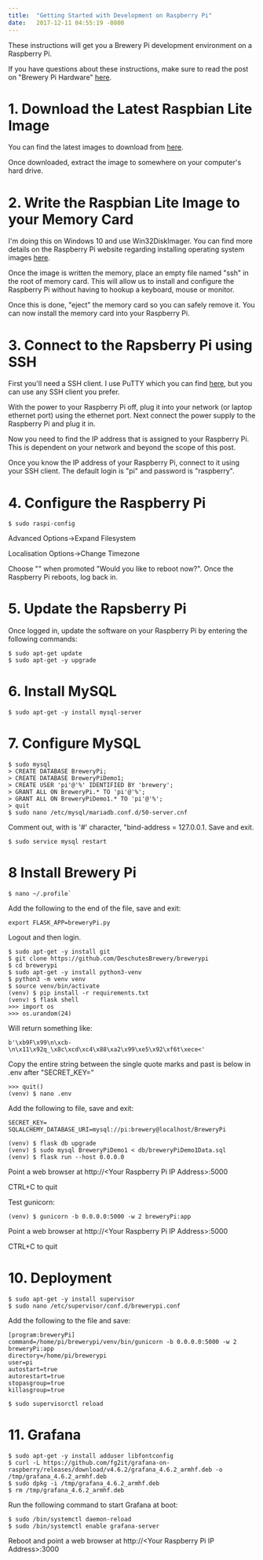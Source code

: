 ```yaml
---
title:  "Getting Started with Development on Raspberry Pi"
date:   2017-12-11 04:55:19 -0800
---
```

These instructions will get you a Brewery Pi development environment on a Raspberry Pi.

If you have questions about these instructions, make sure to read the post on "Brewery Pi Hardware" [here](http://brewerypi.com/2017/12/02/brewery-pi-hardware.html).

# 1. Download the Latest Raspbian Lite Image

You can find the latest images to download from [here](https://www.raspberrypi.org/downloads/raspbian/).

Once downloaded, extract the image to somewhere on your computer's hard drive.

# 2. Write the Raspbian Lite Image to your Memory Card

I'm doing this on Windows 10 and use Win32DiskImager. You can find more details on the Raspberry Pi website regarding installing operating system images [here](https://www.raspberrypi.org/documentation/installation/installing-images/README.md).

Once the image is written the memory, place an empty file named "ssh" in the root of memory card. This will allow us to install and configure the Raspberry Pi without having to hookup a keyboard, mouse or monitor.

Once this is done, "eject" the memory card so you can safely remove it. You can now install the memory card into your Raspberry Pi.

# 3. Connect to the Rapsberry Pi using SSH

First you'll need a SSH client. I use PuTTY which you can find [here](http://www.putty.org/), but you can use any SSH client you prefer.

With the power to your Raspberry Pi off, plug it into your network (or laptop ethernet port) using the ethernet port. Next connect the power supply to the Raspberry Pi and plug it in.

Now you need to find the IP address that is assigned to your Raspberry Pi. This is dependent on your network and beyond the scope of this post.

Once you know the IP address of your Raspberry Pi, connect to it using your SSH client. The default login is "pi" and password is "raspberry".

# 4. Configure the Raspberry Pi

```
$ sudo raspi-config
```

Advanced Options->Expand Filesystem

Localisation Options->Change Timezone

Choose "<Yes>" when promoted "Would you like to reboot now?". Once the Raspberry Pi reboots, log back in.

# 5. Update the Rapsberry Pi

Once logged in, update the software on your Raspberry Pi by entering the following commands: 

```
$ sudo apt-get update
$ sudo apt-get -y upgrade
```

# 6. Install MySQL

```
$ sudo apt-get -y install mysql-server
```

# 7. Configure MySQL

```
$ sudo mysql
> CREATE DATABASE BreweryPi;
> CREATE DATABASE BreweryPiDemo1;
> CREATE USER 'pi'@'%' IDENTIFIED BY 'brewery';
> GRANT ALL ON BreweryPi.* TO 'pi'@'%';
> GRANT ALL ON BreweryPiDemo1.* TO 'pi'@'%';
> quit
$ sudo nano /etc/mysql/mariadb.conf.d/50-server.cnf
```

Comment out, with is '#' character, "bind-address = 127.0.0.1. Save and exit.

```
$ sudo service mysql restart
```

# 8 Install Brewery Pi

```
$ nano ~/.profile`
```

Add the following to the end of the file, save and exit:

```
export FLASK_APP=breweryPi.py
```

Logout and then login.

```
$ sudo apt-get -y install git
$ git clone https://github.com/DeschutesBrewery/brewerypi
$ cd brewerypi
$ sudo apt-get -y install python3-venv
$ python3 -m venv venv
$ source venv/bin/activate
(venv) $ pip install -r requirements.txt
(venv) $ flask shell
>>> import os
>>> os.urandom(24)
```

Will return something like:

```
b'\xb9F\x99\n\xcb-\n\x11\x92q_\x8c\xcd\xc4\x88\xa2\x99\xe5\x92\xf6t\xece<'
```

Copy the entire string between the single quote marks and past is below in .env after "SECRET_KEY="

```
>>> quit()
(venv) $ nano .env
```

Add the following to file, save and exit:

```
SECRET_KEY=
SQLALCHEMY_DATABASE_URI=mysql://pi:brewery@localhost/BreweryPi
```
```
(venv) $ flask db upgrade
(venv) $ sudo mysql BreweryPiDemo1 < db/breweryPiDemo1Data.sql
(venv) $ flask run --host 0.0.0.0
```

Point a web browser at http://\<Your Raspberry Pi IP Address>:5000

CTRL+C to quit

Test gunicorn:

```
(venv) $ gunicorn -b 0.0.0.0:5000 -w 2 breweryPi:app
```

Point a web browser at http://\<Your Raspberry Pi IP Address>:5000

CTRL+C to quit

# 10. Deployment

```
$ sudo apt-get -y install supervisor
$ sudo nano /etc/supervisor/conf.d/brewerypi.conf
```

Add the following to the file and save:

```
[program:breweryPi]
command=/home/pi/brewerypi/venv/bin/gunicorn -b 0.0.0.0:5000 -w 2 breweryPi:app
directory=/home/pi/brewerypi
user=pi
autostart=true
autorestart=true
stopasgroup=true
killasgroup=true
```

```
$ sudo supervisorctl reload
```

# 11. Grafana

```
$ sudo apt-get -y install adduser libfontconfig
$ curl -L https://github.com/fg2it/grafana-on-raspberry/releases/download/v4.6.2/grafana_4.6.2_armhf.deb -o /tmp/grafana_4.6.2_armhf.deb
$ sudo dpkg -i /tmp/grafana_4.6.2_armhf.deb
$ rm /tmp/grafana_4.6.2_armhf.deb
```
Run the following command to start Grafana at boot:

```
$ sudo /bin/systemctl daemon-reload
$ sudo /bin/systemctl enable grafana-server
```

Reboot and point a web browser at http://\<Your Raspberry Pi IP Address>:3000
